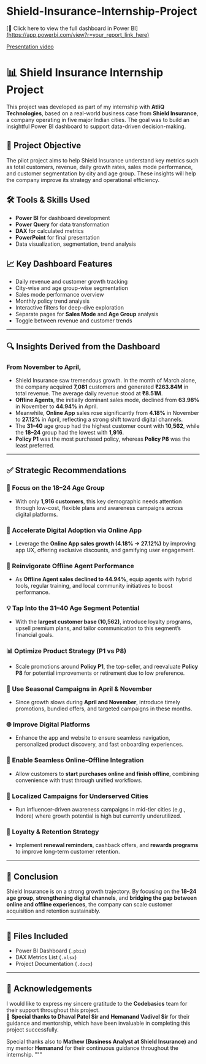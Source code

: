 # Shield-Insurance-Internship-Project

[🔗 Click here to view the full dashboard in Power BI][(https://app.powerbi.com/view?r=your_report_link_here)](https://app.powerbi.com/view?r=eyJrIjoiODYyZjgwNzctMWVkMy00OGY3LTg4MzUtZTczOThiMGE1ZWJhIiwidCI6ImM2ZTU0OWIzLTVmNDUtNDAzMi1hYWU5LWQ0MjQ0ZGM1YjJjNCJ9&pageName=ReportSectiond8492a962ebbd2e7bc3a)

[Presentation video](https://1drv.ms/v/c/c906e59640ef80cc/EUSALf-lio1Bh6iQ0w0uKtEBSS8jSc7-04HoCmVuBjnC3A?e=dOKuMJ)

# 📊 Shield Insurance Internship Project

This project was developed as part of my internship with **AtliQ Technologies**, based on a real-world business case from **Shield Insurance**, a company operating in five major Indian cities. The goal was to build an insightful Power BI dashboard to support data-driven decision-making.

## 🧩 Project Objective

The pilot project aims to help Shield Insurance understand key metrics such as total customers, revenue, daily growth rates, sales mode performance, and customer segmentation by city and age group. These insights will help the company improve its strategy and operational efficiency.

## 🛠 Tools & Skills Used

- **Power BI** for dashboard development  
- **Power Query** for data transformation  
- **DAX** for calculated metrics  
- **PowerPoint** for final presentation  
- Data visualization, segmentation, trend analysis

## 📈 Key Dashboard Features

- Daily revenue and customer growth tracking  
- City-wise and age group-wise segmentation  
- Sales mode performance overview  
- Monthly policy trend analysis  
- Interactive filters for deep-dive exploration  
- Separate pages for **Sales Mode** and **Age Group** analysis  
- Toggle between revenue and customer trends  

---

## 🔍 Insights Derived from the Dashboard

### From November to April,
- Shield Insurance saw tremendous growth. In the month of March alone, the company acquired **7,081** customers and generated **₹263.84M** in total revenue. The average daily revenue stood at **₹8.51M**.
- **Offline Agents**, the initially dominant sales mode, declined from **63.98%** in November to **44.94%** in April.
- Meanwhile, **Online App** sales rose significantly from **4.18%** in November to **27.12%** in April, reflecting a strong shift toward digital channels.
- The **31–40** age group had the highest customer count with **10,562**, while the **18–24** group had the lowest with **1,916**.
- **Policy P1** was the most purchased policy, whereas **Policy P8** was the least preferred.
---

## ✅ Strategic Recommendations

### 🎯 Focus on the 18–24 Age Group
- With only **1,916 customers**, this key demographic needs attention through low-cost, flexible plans and awareness campaigns across digital platforms.

### 📱 Accelerate Digital Adoption via Online App
- Leverage the **Online App sales growth (4.18% → 27.12%)** by improving app UX, offering exclusive discounts, and gamifying user engagement.

### 🤝 Reinvigorate Offline Agent Performance
- As **Offline Agent sales declined to 44.94%**, equip agents with hybrid tools, regular training, and local community initiatives to boost performance.

### 💡 Tap Into the 31–40 Age Segment Potential
- With the **largest customer base (10,562)**, introduce loyalty programs, upsell premium plans, and tailor communication to this segment’s financial goals.

### 📊 Optimize Product Strategy (P1 vs P8)
- Scale promotions around **Policy P1**, the top-seller, and reevaluate **Policy P8** for potential improvements or retirement due to low preference.

### 📆 Use Seasonal Campaigns in April & November
- Since growth slows during **April and November**, introduce timely promotions, bundled offers, and targeted campaigns in these months.

### 🌐 Improve Digital Platforms
- Enhance the app and website to ensure seamless navigation, personalized product discovery, and fast onboarding experiences.

### 🔄 Enable Seamless Online-Offline Integration
- Allow customers to **start purchases online and finish offline**, combining convenience with trust through unified workflows.

### 📍 Localized Campaigns for Underserved Cities
- Run influencer-driven awareness campaigns in mid-tier cities (e.g., Indore) where growth potential is high but currently underutilized.

### 🔄 Loyalty & Retention Strategy
- Implement **renewal reminders**, cashback offers, and **rewards programs** to improve long-term customer retention.

---

## 📌 Conclusion

Shield Insurance is on a strong growth trajectory. By focusing on the **18–24 age group**, **strengthening digital channels**, and **bridging the gap between online and offline experiences**, the company can scale customer acquisition and retention sustainably.

---

## 📁 Files Included

- Power BI Dashboard (`.pbix`)  
- DAX Metrics List (`.xlsx`)  
- Project Documentation (`.docx`)  

---

## 🙌 Acknowledgements
 
I would like to express my sincere gratitude to the **Codebasics** team for their support throughout this project.  
🙏 **Special thanks to Dhaval Patel Sir and Hemanand Vadivel Sir** for their guidance and mentorship, which have been invaluable in completing this project successfully.

Special thanks also to **Mathew (Business Analyst at Shield Insurance)** and my mentor **Hemanand** for their continuous guidance throughout the internship.
"""

